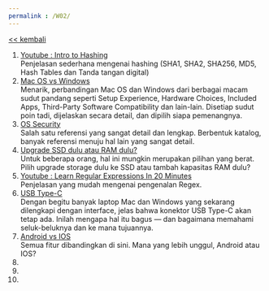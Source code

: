 ```yaml
---
permalink : /W02/
---
```

[<< kembali](../)

1. [Youtube : Intro to Hashing](https://www.youtube.com/watch?v=Um1cYXxkOuo)<br>
  Penjelasan sederhana mengenai hashing (SHA1, SHA2, SHA256, MD5, Hash Tables dan Tanda tangan digital)
2. [Mac OS vs Windows](https://sea.pcmag.com/software/30432/macos-vs-windows-which-os-really-is-the-best)<br>
  Menarik, perbandingan Mac OS dan Windows dari berbagai macam sudut pandang seperti Setup Experience, Hardware Choices, Included Apps, Third-Party Software Compatibility dan lain-lain. Disetiap sudut poin tadi, dijelaskan secara detail, dan dipilih siapa pemenangnya.
3. [OS Security](https://medium.com/@rezaduty/os-security-892cfae5e930)<br>
  Salah satu referensi yang sangat detail dan lengkap. Berbentuk katalog, banyak referensi menuju hal lain yang sangat detail.
4. [Upgrade SSD dulu atau RAM dulu?](https://www.youtube.com/watch?v=PEadY_04aRc)<br>
  Untuk beberapa orang, hal ini mungkin merupakan pilihan yang berat. Pilih upgrade storage dulu ke SSD atau tambah kapasitas RAM dulu?
5. [Youtube : Learn Regular Expressions In 20 Minutes](https://www.youtube.com/watch?v=rhzKDrUiJVk)<br>
  Penjelasan yang mudah mengenai pengenalan Regex.
6. [USB Type-C](https://sea.pcmag.com/laptops/2147/what-is-usb-c-an-explainer)<br>
  Dengan begitu banyak laptop Mac dan Windows yang sekarang dilengkapi dengan interface, jelas bahwa konektor USB Type-C akan tetap ada. Inilah mengapa hal itu bagus — dan bagaimana memahami seluk-beluknya dan ke mana tujuannya.
7. [Android vs IOS](https://www.pcmag.com/comparisons/android-vs-ios-which-mobile-os-is-best)<br>
  Semua fitur dibandingkan di sini. Mana yang lebih unggul, Android atau IOS?
8.
9.
10.

